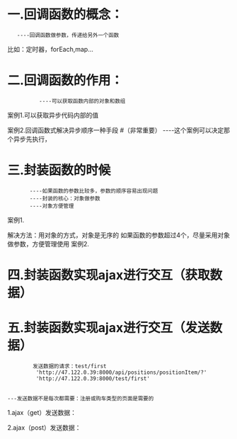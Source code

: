 # 一.回调函数的概念：
       ----回调函数做参数，传递给另外一个函数
比如：定时器，forEach,map...


# 二.回调函数的作用：
              ----可以获取函数内部的对象和数组

案例1.可以获取异步代码内部的值
<script>
function fn(cd){
  setTimeout(function(){
    let arr = [1,2,3]
    cd && typeof cd === 'function' && cd(arr)
  },0)
}
fn(function(a){
  console.log(a)
})
</script>


案例2.回调函数式解决异步顺序一种手段
#（非常重要）      ----这个案例可以决定那个异步先执行，
<script>
function fa(fb){
  setTimeout(function(){
    console.log('fa')
    fb && typeof fb === 'function' && fb()
  },1500)
}
function fb(){
  setTimeout(function(){
    console.log('fb')
  },500)
}
fa(fb)//fa在前，fb在后
</script>


# 三.封装函数的时候
           ----如果函数的参数比较多，参数的顺序容易出现问题
           ----封装的核心：对象做参数
           ----对象方便管理
案例1.
<script>
function fn(name,age,sex,obj,arr){
  console.log('你的姓名：'+ name)
  console.log('你的性别：'+ age)
  console.log('你的年龄：'+ sex)
  console.log('你的手机号：'+ obj)
  console.log('你的籍贯：'+ arr)
}
fn('张非','男',20,18756371756,'安徽')
</script>

解决方法：用对象的方式，对象是无序的
         如果函数的参数超过4个，尽量采用对象做参数，方便管理使用
案例2.
<script>
function fn(obj){
  console.log('你的姓名：'+ obj.name)
  console.log('你的性别：'+ obj.age)
  console.log('你的年龄：'+ obj.sex)
  console.log('你的手机号：'+ obj.date)
  console.log('你的籍贯：'+ obj.poot)
}
fn({
  name : '张非',
  age : '男',
  sex : '20',
  date : '18756371756',
  poot : '安徽'
})
</script>


# 四.封装函数实现ajax进行交互（获取数据）
<script>
function $ajax(obj){
  //1.默认配置的参数'get'
  obj = {
    type:obj.type || 'get',//请求的类型get或者post，默认是get
    url:obj.url,//地址的形参
    success:obj.success,//获取数据状态返回码成功的形参
    error:obj.error//获取数据状态返回码失败的形参
  }

  //2.1限定配置的获取属性
  if(!/^(get|post)$/.test(obj.type)){//限定请求方式如果不是get或post,提示错误
    throw new Error('仅支持get或post方式')//throw new Error=控制面板提示
  }
  //2.2限定配置的地址属性
  if(!obj.url){
    throw new Error('url地址必须填写')//throw new Error=控制面板提示
  }
  //3.ajax四部曲
  let xml = new XMLHttpRequest()
  xml.open(obj.type,obj.url,true)
  xml.send()
  xml.onreadystatechange = function(){
    if(xml.readyState === 4){
      let res =JSON.parse(xml.responseText)//首先用一个变量来接收这个实例的构造函数
      if(res.code===200){//如果变量的属性code===（3个等于是判断）200
        obj.success && typeof obj.success==='function' && obj.success(JSON.parse(xml.responseText))//则走这里
      }else{
        obj.error && typeof obj.error==='function' && obj.error('接口地址有误')
      }//否则，走这里
    }
  }
}
$ajax({
  type:'get',
  url:'http://47.122.0.39:8000/api/positions/positionItem/?pageNum=1&pageSize=10',
  success:function(data){ //success：成功的意思，自己遍，回调函数
    console.log(data)
  },
  error:function(err){//error：失败的意思，自己遍，回调函数
    console.log(err)
  }
})
</script>


# 五.封装函数实现ajax进行交互（发送数据）
            发送数据的请求：test/first
             'http://47.122.0.39:8000/api/positions/positionItem/?'
             'http://47.122.0.39:8000/test/first'          


    ---发送数据不是每次都需要：注册或购车类型的页面是需要的

1.ajax（get）发送数据：
<script>
  function $ajax(obj){
    type:obj.type
    url:obj.url

    let xml = new XMLHttpRequest()
    xml.open(obj.type,obj.url,true)
    xml.send()
    xml.onload = ()=>{
      let res = JSON.parse(xml.responseText)
      if(res.code===200){
        console.log(JSON.parse(xml.responseText))
      }else{
        throw new Error ('输入地址有误')
      }
    }
  }
  $ajax({
    type:'get',
    url:'http://47.122.0.39:8000/api/positions/positionItem/?pageNum=1&pageSize=10'
  })
</script>


2.ajax（post）发送数据：
<script>
  const obj = {
    name:'zhangsan',
    age:'20'
  }
  let arr = []                
  for (const key in obj) {     
    arr.push([key]+'='+obj[key]) 
  }
  arr.join('&')//name=zhangsan&age=20
  let xml = new XMLHttpRequest()
  xml.open('post','http://47.122.0.39:8000/test/first',true)
  xml.setRequestHeader('content-type','application/x-www-form-urlencoded')
  xml.send(arr.join('$'))                                        
  xml.onload = function(){
    console.log(JSON.parse(xml.responseText));
  }
</script>

